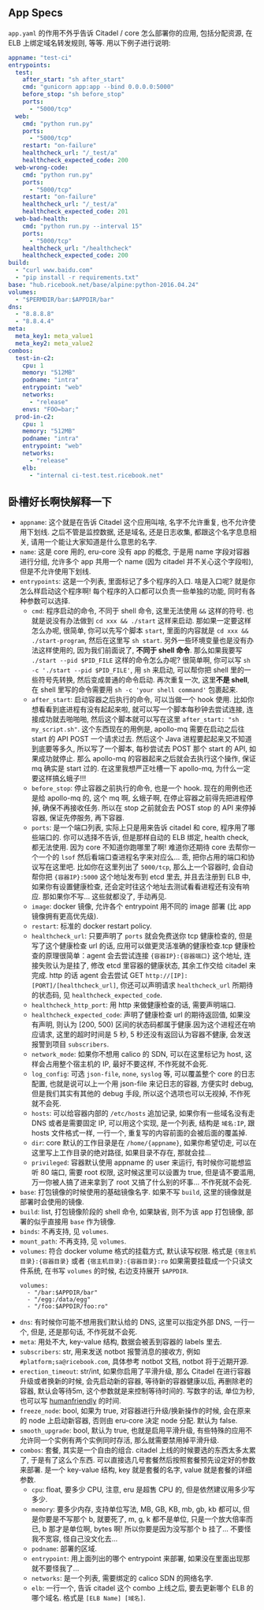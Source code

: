 ## App Specs

`app.yaml` 的作用不外乎告诉 Citadel / core 怎么部署你的应用, 包括分配资源, 在 ELB 上绑定域名转发规则, 等等. 用以下例子进行说明:

```yaml
appname: "test-ci"
entrypoints:
  test:
    after_start: "sh after_start"
    cmd: "gunicorn app:app --bind 0.0.0.0:5000"
    before_stop: "sh before_stop"
    ports:
      - "5000/tcp"
  web:
    cmd: "python run.py"
    ports:
      - "5000/tcp"
    restart: "on-failure"
    healthcheck_url: "/_test/a"
    healthcheck_expected_code: 200
  web-wrong-code:
    cmd: "python run.py"
    ports:
      - "5000/tcp"
    restart: "on-failure"
    healthcheck_url: "/_test/a"
    healthcheck_expected_code: 201
  web-bad-health:
    cmd: "python run.py --interval 15"
    ports:
      - "5000/tcp"
    healthcheck_url: "/healthcheck"
    healthcheck_expected_code: 200
build:
  - "curl www.baidu.com"
  - "pip install -r requirements.txt"
base: "hub.ricebook.net/base/alpine:python-2016.04.24"
volumes:
  - "$PERMDIR/bar:$APPDIR/bar"
dns:
  - "8.8.8.8"
  - "8.8.4.4"
meta:
  meta_key1: meta_value1
  meta_key2: meta_value2
combos:
  test-in-c2:
    cpu: 1
    memory: "512MB"
    podname: "intra"
    entrypoint: "web"
    networks:
      - "release"
    envs: "FOO=bar;"
  prod-in-c2:
    cpu: 1
    memory: "512MB"
    podname: "intra"
    entrypoint: "web"
    networks:
      - "release"
    elb:
      - "internal ci-test.test.ricebook.net"
```

## 卧槽好长啊快解释一下

* `appname`: 这个就是在告诉 Citadel 这个应用叫啥, 名字不允许重复, 也不允许使用下划线. 之后不管是监控数据, 还是域名, 还是日志收集, 都跟这个名字息息相关, 请用一个能让大家知道是什么意思的名字.
* `name`: 这是 core 用的, eru-core 没有 app 的概念, 于是用 name 字段对容器进行分组,  允许多个 app 共用一个 name (因为 citadel 并不关心这个字段啦), 但是不允许使用下划线.
* `entrypoints`: 这是一个列表, 里面标记了多个程序的入口. 啥是入口呢? 就是你怎么样启动这个程序啊! 每个程序的入口都可以负责一些单独的功能, 同时有各种参数可以选择.
	* `cmd`: 程序启动的命令, 不同于 shell 命令, 这里无法使用 `&&` 这样的符号. 也就是说没有办法做到 `cd xxx && ./start` 这样来启动. 那如果一定要这样怎么办呢, 很简单, 你可以先写个脚本 `start`, 里面的内容就是 `cd xxx && ./start-program`, 然后在这里写 `sh start`. 另外一些环境变量也是没有办法这样使用的, 因为我们前面说了, **不同于 shell 命令**. 那么如果我要写 `./start --pid $PID_FILE` 这样的命令怎么办呢? 很简单啊, 你可以写 `sh -c './start --pid $PID_FILE'`, 用 `sh` 来启动, 可以帮你把 shell 里的一些符号先转换, 然后变成普通的命令启动. 再次重复一次, 这里**不是 shell**, 在 shell 里写的命令需要用 `sh -c 'your shell command'` 包裹起来.
	* `after_start`: 启动容器之后执行的命令, 可以当做一个 hook 使用. 比如你想看看到底进程有没有起起来啦, 就可以写一个脚本每秒钟去尝试连接, 连接成功就去啪啪啪, 然后这个脚本就可以写在这里 `after_start: "sh my_script.sh"`. 这个东西现在的用例是, apollo-mq 需要在启动之后往 start 的 API POST 一个请求过去. 然后这个 Java 进程要起起来又不知道到底要等多久, 所以写了一个脚本, 每秒尝试去 POST 那个 start 的 API, 如果成功就停止. 那么 apollo-mq 的容器起来之后就会去执行这个操作, 保证 mq 确实是 start 过的. 在这里我想严正吐槽一下 apollo-mq, 为什么一定要这样搞幺蛾子!!!
	* `before_stop`: 停止容器之前执行的命令, 也是一个 hook. 现在的用例也还是给 apollo-mq 的, 这个 mq 啊, 幺蛾子啊, 在停止容器之前得先把进程停掉, 确保不再接收任务. 所以在 stop 之前就会去 POST stop 的 API 来停掉容器, 保证先停服务, 再下容器.
	* `ports`: 是一个端口列表, 实际上只是用来告诉 citadel 和 core, 程序用了哪些端口的. 你可以选择不告诉, 但是那样自动的 ELB 绑定, health check, 都无法使用. 因为 core 不知道你跑哪里了啊! 难道你还期待 core 去帮你一个一个的 `lsof` 然后看端口查进程名字来对应么... 乖, 把你占用的端口和协议写在这里吧. 比如你在这里列出了 `5000/tcp`, 那么上一个容器时, 会自动帮你把 `{容器IP}:5000` 这个地址发布到 etcd 里去, 并且去注册到 ELB 中, 如果你有设置健康检查, 还会定时往这个地址去测试看看进程还有没有响应. 那如果你不写... 这些就都没了, 手动再见.
	* `image`: docker 镜像, 允许各个 entrypoint 用不同的 image 部署 (比 app 镜像拥有更高优先级).
	* `restart`: 标准的 docker restart policy.
	* `healthcheck_url`: 只要声明了 `ports` 就会免费送你 tcp 健康检查的, 但是写了这个健康检查 url 的话, 应用可以做更灵活准确的健康检查.tcp 健康检查的原理很简单：agent 会去尝试连接 `{容器IP}:{容器端口}` 这个地址, 连接失败认为是挂了, 修改 etcd 里容器的健康状态, 其余工作交给 citadel 来完成. http 的话 agent 会去尝试 GET `http://[IP]:[PORT]/[healthcheck_url]`, 你还可以声明请求 `healthcheck_url` 所期待的状态码, 见 `healthcheck_expected_code`.
	* `healthcheck_http_port`: 用 http 来做健康检查的话, 需要声明端口.
	* `healthcheck_expected_code`: 声明了健康检查 url 的期待返回值, 如果没有声明, 则认为 [200, 500) 区间的状态码都属于健康.因为这个进程还在响应请求, 这里的超时时间是 5 秒, 5 秒还没有返回认为容器不健康, 会发送报警到项目 `subscribers`.
	* `network_mode`: 如果你不想用 calico 的 SDN, 可以在这里标记为 host, 这样会占用整个宿主机的 IP, 最好不要这样, 不作死就不会死.
	* `log_config`: 可选 `json-file`, `none`, `syslog` 等, 可以覆盖整个 core 的日志配置, 也就是说可以上一个用 json-file 来记日志的容器, 方便实时 debug, 但是我们其实有其他的 debug 手段, 所以这个选项也可以无视掉, 不作死就不会死.
	* `hosts`: 可以给容器内部的 `/etc/hosts` 追加记录, 如果你有一些域名没有走 DNS 或者是需要固定 IP, 可以用这个实现, 是一个列表, 结构是 `域名:IP`, 跟 hosts 文件格式一样, 一行一个, 重复写的内容前面的会被后面的覆盖掉.
	* `dir`: core 默认的工作目录是在 `/home/{appname}`, 如果你希望切走, 可以在这里写上工作目录的绝对路径, 如果目录不存在, 那就会挂...
	* `privileged`: 容器默认使用 appname 的 user 来运行, 有时候你可能想监听 80 端口, 需要 root 权限, 这时候这里可以设置为 true, 但是请不要滥用, 万一你被人搞了进来拿到了 root 又搞了什么别的坏事... 不作死就不会死.
* `base`: 打包镜像的时候使用的基础镜像名字. 如果不写 `build`, 这里的镜像就是部署时会使用的镜像.
* `build`: list, 打包镜像阶段的 shell 命令, 如果缺省, 则不为该 app 打包镜像, 部署的似乎直接用 `base` 作为镜像.
* `binds`: 不再支持, 见 `volumes`.
* `mount_path`: 不再支持, 见 `volumes`.
* `volumes`: 符合 docker volume 格式的挂载方式, 默认读写权限. 格式是 `{宿主机目录}:{容器目录}` 或者 `{宿主机目录}:{容器目录}:ro` 如果需要挂载成一个只读文件系统, 在书写 `volumes` 的时候, 右边支持展开 `$APPDIR`.
	```
	volumes:
	  - "/bar:$APPDIR/bar"
	  - "/egg:/data/egg"
	  - "/foo:$APPDIR/foo:ro"
	```
* `dns`: 有时候你可能不想用我们默认给的 DNS, 这里可以指定外部 DNS, 一行一个, 但是, 还是那句话, 不作死就不会死.
* `meta`: 用处不大, key-value 结构, 数据会被丢到容器的 labels 里去.
* `subscribers`: str, 用来发送 notbot 报警消息的接收方, 例如 `#platform;sa@ricebook.com`, 具体参考 notbot 文档, notbot 将于近期开源.
* `erection_timeout`: str/int, 如果你启用了平滑升级, 那么 Citadel 在进行容器升级或者换新的时候, 会先启动新的容器, 等待新的容器健康以后, 再删除老的容器, 默认会等待5m, 这个参数就是来控制等待时间的. 写数字的话, 单位为秒, 也可以写 [humanfriendly](https://humanfriendly.readthedocs.io/en/latest/#humanfriendly.parse_timespan) 的时间.
* `freeze_node`: bool, 如果为 true, 对容器进行升级/换新操作的时候, 会在原来的 node 上启动新容器, 否则由 eru-core 决定 node 分配. 默认为 false.
* `smooth_upgrade`: bool, 默认为 true, 也就是启用平滑升级, 有些特殊的应用不允许同一个实例有两个实例同时存活, 那么就需要禁用掉平滑升级.
* `combos`: 套餐, 其实是一个自由的组合. citadel 上线的时候要选的东西太多太累了, 于是有了这么个东西. 可以直接选几号套餐然后按照套餐预先设定好的参数来部署. 是一个 key-value 结构, key 就是套餐的名字, value 就是套餐的详细参数.
	* `cpu`: float, 要多少 CPU, 注意, eru 是超售 CPU 的, 但是依然建议用多少写多少.
	* `memory`: 要多少内存, 支持单位写法, MB, GB, KB, mb, gb, kb 都可以, 但是你要是不写那个 b, 就要死了, m, g, k 都不是单位, 只是一个放大倍率而已, b 那才是单位啊, bytes 啊! 所以你要是因为没写那个 b 挂了... 不要怪我不宽容, 怪自己没文化去...
	* `podname`: 部署的区域.
	* `entrypoint`: 用上面列出的哪个 entrypoint 来部署, 如果没在里面出现那就不要怪我了...
	* `networks`: 是一个列表, 需要绑定的 calico SDN 的网络名字.
	* `elb`: 一行一个, 告诉 citadel 这个 combo 上线之后, 要去更新哪个 ELB 的哪个域名. 格式是 `[ELB Name] [域名]`.
